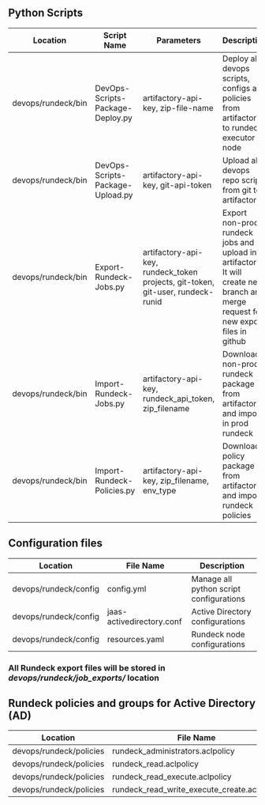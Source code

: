 ## Python Scripts
| Location | Script Name |  Parameters | Description |
|----------|-------------|-------------|-------------|
| devops/rundeck/bin | DevOps-Scripts-Package-Deploy.py | artifactory-api-key, zip-file-name | Deploy all devops scripts, configs and policies from artifactory to rundeck executor node |
| devops/rundeck/bin | DevOps-Scripts-Package-Upload.py | artifactory-api-key, git-api-token | Upload all devops repo scripts from git to artifactory |
| devops/rundeck/bin | Export-Rundeck-Jobs.py | artifactory-api-key, rundeck_token projects, git-token, git-user, rundeck-runid | Export non-prod rundeck jobs and upload in artifactory, It will create new branch and merge request for new export files in github |
| devops/rundeck/bin | Import-Rundeck-Jobs.py | artifactory-api-key, rundeck_api_token, zip_filename | Download non-prod rundeck package from artifactory and import in prod rundeck |
| devops/rundeck/bin | Import-Rundeck-Policies.py | artifactory-api-key, zip_filename, env_type | Download policy package from artifactory and import rundeck policies |

## Configuration files
| Location | File Name |  Description |
|----------|-------------|-------------|
| devops/rundeck/config | config.yml | Manage all python script configurations |
| devops/rundeck/config | jaas-activedirectory.conf | Active Directory configurations |
| devops/rundeck/config | resources.yaml | Rundeck node configurations |

### All Rundeck export files will be stored in _devops/rundeck/job_exports/_ location

## Rundeck policies and groups for Active Directory (AD)

| Location | File Name | Non-Prod AD Groups |  Prod AD Groups  |
|----------|-------------|-------------|-------------|
| devops/rundeck/policies | rundeck_administrators.aclpolicy | rundeck_administrators | prod_rundeck_administrators |
| devops/rundeck/policies | rundeck_read.aclpolicy | rundeck_read | prod_rundeck_read |
| devops/rundeck/policies | rundeck_read_execute.aclpolicy | rundeck_read_execute | prod_rundeck_read_execute |
| devops/rundeck/policies | rundeck_read_write_execute_create.aclpolicy | rundeck_read_write_execute_create | prod_rundeck_read_write_execute_create |

